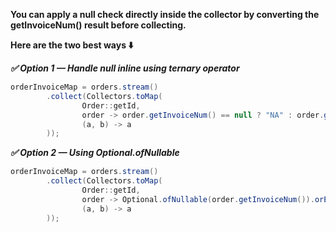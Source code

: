 <p><b>
  You can apply a null check directly inside the collector by converting the getInvoiceNum() result before collecting.

  Here are the two best ways ⬇️
  </b>
</p>

***✅ Option 1 — Handle null inline using ternary operator***

```java
orderInvoiceMap = orders.stream()
        .collect(Collectors.toMap(
                Order::getId,
                order -> order.getInvoiceNum() == null ? "NA" : order.getInvoiceNum(),
                (a, b) -> a
        ));

```

***✅ Option 2 — Using Optional.ofNullable***

```java
orderInvoiceMap = orders.stream()
        .collect(Collectors.toMap(
                Order::getId,
                order -> Optional.ofNullable(order.getInvoiceNum()).orElse("NA"),
                (a, b) -> a
        ));

```
